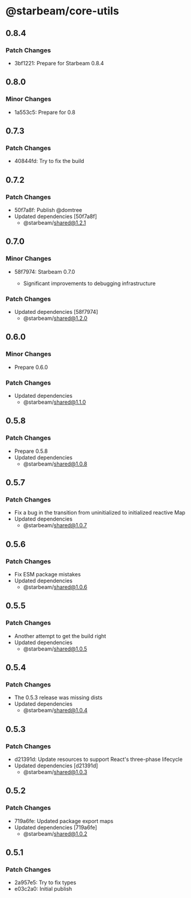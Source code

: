 # @starbeam/core-utils

## 0.8.4

### Patch Changes

- 3bf1221: Prepare for Starbeam 0.8.4

## 0.8.0

### Minor Changes

- 1a553c5: Prepare for 0.8

## 0.7.3

### Patch Changes

- 40844fd: Try to fix the build

## 0.7.2

### Patch Changes

- 50f7a8f: Publish @domtree
- Updated dependencies [50f7a8f]
  - @starbeam/shared@1.2.1

## 0.7.0

### Minor Changes

- 58f7974: Starbeam 0.7.0

  - Significant improvements to debugging infrastructure

### Patch Changes

- Updated dependencies [58f7974]
  - @starbeam/shared@1.2.0

## 0.6.0

### Minor Changes

- Prepare 0.6.0

### Patch Changes

- Updated dependencies
  - @starbeam/shared@1.1.0

## 0.5.8

### Patch Changes

- Prepare 0.5.8
- Updated dependencies
  - @starbeam/shared@1.0.8

## 0.5.7

### Patch Changes

- Fix a bug in the transition from uninitialized to initialized reactive Map
- Updated dependencies
  - @starbeam/shared@1.0.7

## 0.5.6

### Patch Changes

- Fix ESM package mistakes
- Updated dependencies
  - @starbeam/shared@1.0.6

## 0.5.5

### Patch Changes

- Another attempt to get the build right
- Updated dependencies
  - @starbeam/shared@1.0.5

## 0.5.4

### Patch Changes

- The 0.5.3 release was missing dists
- Updated dependencies
  - @starbeam/shared@1.0.4

## 0.5.3

### Patch Changes

- d21391d: Update resources to support React's three-phase lifecycle
- Updated dependencies [d21391d]
  - @starbeam/shared@1.0.3

## 0.5.2

### Patch Changes

- 719a6fe: Updated package export maps
- Updated dependencies [719a6fe]
  - @starbeam/shared@1.0.2

## 0.5.1

### Patch Changes

- 2a957e5: Try to fix types
- e03c2a0: Initial publish
